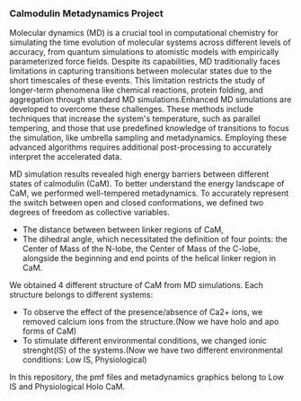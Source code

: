 ### Calmodulin Metadynamics Project

Molecular dynamics (MD) is a crucial tool in computational chemistry for simulating the time evolution of molecular systems across different levels of accuracy, from quantum simulations to atomistic models with empirically parameterized force fields. Despite its capabilities, MD traditionally faces limitations in capturing transitions between molecular states due to the short timescales of these events. This limitation restricts the study of longer-term phenomena like chemical reactions, protein folding, and aggregation through standard MD simulations.Enhanced MD simulations are developed to overcome these challenges. These methods include techniques that increase the system's temperature, such as parallel tempering, and those that use predefined knowledge of transitions to focus the simulation, like umbrella sampling and metadynamics. Employing these advanced algorithms requires additional post-processing to accurately interpret the accelerated data.

MD simulation results revealed high energy barriers between different states of calmodulin (CaM). To better understand the energy landscape of CaM, we performed well-tempered metadynamics. To accurately represent the switch between open and closed conformations, we defined two degrees of freedom as collective variables. 
- The distance between between linker regions of CaM,
- The dihedral angle, which necessitated the definition of four points: the Center of Mass of the N-lobe, the Center of Mass of the C-lobe, alongside the beginning and end points of the helical linker region in CaM.

We obtained 4 different structure of CaM from MD simulations. Each structure belongs to different systems: 
- To observe the effect of the presence/absence of Ca2+ ions, we removed calcium ions from the structure.(Now we have holo and apo forms of CaM)
- To stimulate different environmental conditions, we changed ionic strenght(IS) of the systems.(Now we have two different environmental conditions: Low IS, Physiological)

In this repository, the pmf files and metadynamics graphics belong to Low IS and Physiological Holo CaM.
